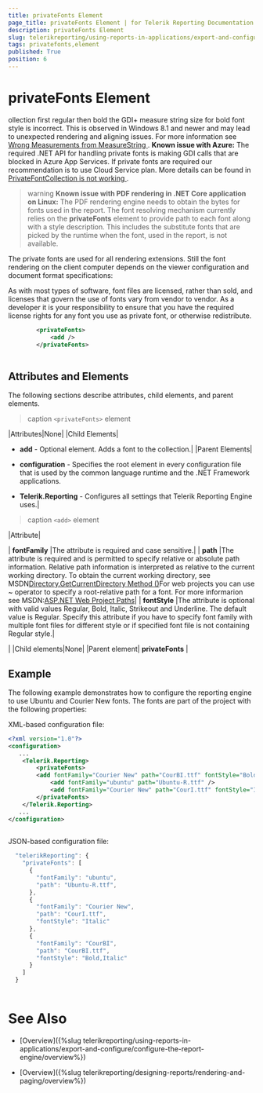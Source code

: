 ```yaml
---
title: privateFonts Element
page_title: privateFonts Element | for Telerik Reporting Documentation
description: privateFonts Element
slug: telerikreporting/using-reports-in-applications/export-and-configure/configure-the-report-engine/privatefonts-element
tags: privatefonts,element
published: True
position: 6
---
```


# privateFonts Element

ollection first regular then bold          the GDI+ measure string size for bold font style is incorrect.           This is observed in Windows 8.1 and newer and may lead to unexpected rendering and aligning issues.          For more information see          [              Wrong Measurements from MeasureString            ](              https://github.com/Microsoft/DirectXTK/issues/34            ).         __Known issue with Azure:__ The required .NET API for handling private fonts is making GDI calls that are blocked in Azure App Services.          If private fonts are required our recommendation is to use Cloud Service plan. More details can be found in           [              PrivateFontCollection is not working            ](              https://feedback.azure.com/forums/34192--general-feedback/suggestions/31381390-privatefontcollection-is-not-working            ).        


>warning  __Known issue with PDF rendering in .NET Core application on Linux:__ The PDF rendering engine needs to obtain the bytes for fonts used in the report. The font resolving mechanism currently relies on the  __privateFonts__           element to provide path to each font along with a style description. This includes the substitute fonts that are picked by the runtime when the font,           used in the report, is not available.        


The private fonts are used for all rendering extensions. Still the font rendering on the client
        computer depends on the viewer configuration and document format specifications:
      

As with most types of software, font files are licensed, rather than sold,
        and licenses that govern the use of fonts vary from vendor to vendor.
        As a developer it is your responsibility to ensure that you have the required license rights
        for any font you use as private font, or otherwise redistribute.
      

	
````xml
    	<privateFonts>
        	<add />
		</privateFonts>
		
````



## Attributes and Elements

The following sections describe attributes, child elements, and parent elements.


>caption ```<privateFonts>``` element


|Attributes|None|
|Child Elements|

*  __add__ - Optional element. Adds a font to the collection.|
|Parent Elements|

*  __configuration__ - Specifies the root element in every configuration file that is used by
                  the common language runtime and the .NET Framework applications.

*  __Telerik.Reporting__ - Configures all settings that Telerik Reporting Engine uses.|





>caption ```<add>``` element


|Attribute|



| __fontFamily__ |The attribute is required and case sensitive.|
| __path__ |The attribute is required and is permitted to specify relative or absolute path information.
                    Relative path information is interpreted as relative to the current working directory.
                    To obtain the current working directory, see MSDN[Directory.GetCurrentDirectory Method ()](https://msdn.microsoft.com/en-us/library/system.io.directory.getcurrentdirectory.aspx)For web projects you can use ~ operator to specify a root-relative path for a font. For more informarion see MSDN:[ASP.NET Web Project Paths](https://msdn.microsoft.com/en-us/library/ms178116.aspx)|
| __fontStyle__ |The attribute is optional with valid values Regular, Bold, Italic, Strikeout and Underline.
                    The default value is Regular.
                    Specify this attribute if you have to specify font family with multiple font
                    files for different style or if specified font file is not containing Regular style.|


|
|Child elements|None|
|Parent element| __privateFonts__ |




## Example

The following example demonstrates how to configure the reporting engine to use Ubuntu and Courier New fonts.
          The fonts are part of the project with the following properties:
        

XML-based configuration file:

	
````xml
<?xml version="1.0"?>
<configuration>
   ...
	<Telerik.Reporting>
		<privateFonts>
    	<add fontFamily="Courier New" path="CourBI.ttf" fontStyle="Bold, Italic" />
			<add fontFamily="ubuntu" path="Ubuntu-R.ttf" />
			<add fontFamily="Courier New" path="CourI.ttf" fontStyle="Italic" />
    	</privateFonts>
 	</Telerik.Reporting>
   ...
</configuration>
  			
````



JSON-based configuration file:

	
````js
  "telerikReporting": {
    "privateFonts": [
      {
        "fontFamily": "ubuntu",
        "path": "Ubuntu-R.ttf",
      },
      {
        "fontFamily": "Courier New",
        "path": "CourI.ttf",
        "fontStyle": "Italic"
      },
      {
        "fontFamily": "CourBI",
        "path": "CourBI.ttf",
        "fontStyle": "Bold,Italic"
      }
    ]
  }
  			
````



# See Also


 * [Overview]({%slug telerikreporting/using-reports-in-applications/export-and-configure/configure-the-report-engine/overview%})

 * [Overview]({%slug telerikreporting/designing-reports/rendering-and-paging/overview%})